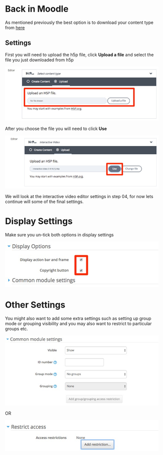 # Back in Moodle

As mentioned previously the best option is to download your content type from <a href="https://h5p.org/content-types-and-applications" target="_blank">here</a>

## Settings

First you will need to upload the h5p file, click **Upload a file** and select the file you just downloaded from h5p

![](img/06.jpg)

After you choose the file you will need to click **Use**

![](img/06b.jpg)

We will look at the interactive video editor settings in step 04, for now lets continue will some of the final settings.

# Display Settings

Make sure you un-tick both options in display settings

![](img/09.jpg)

# Other Settings

You might also want to add some extra settings such as setting up group mode or grouping visibility and you may also want to restrict to particular groups etc.

![](img/cms.jpg)

OR

![](img/ar.jpg)


